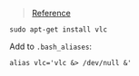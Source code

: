 > [Reference](http://www.howopensource.com/2012/10/install-vlc-in-ubuntu-12-10-12-04/)

```shell
sudo apt-get install vlc
```
Add to `.bash_aliases`:
```shell
alias vlc='vlc &> /dev/null &'
```
